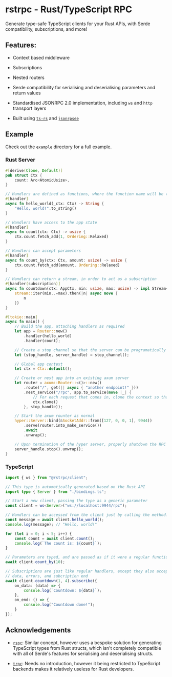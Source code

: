 # rstrpc - Rust/TypeScript RPC

Generate type-safe TypeScript clients for your Rust APIs, with Serde compatibility, subscriptions,
and more!

## Features:

- Context based middleware

- Subscriptions

- Nested routers

- Serde compatibility for serialising and deserialising parameters and return values

- Standardised JSONRPC 2.0 implementation, including `ws` and `http` transport layers

- Built using [`ts-rs`](https://github.com/Aleph-Alpha/ts-rs) and
[`jsonrpsee`](https://github.com/paritytech/jsonrpsee)

## Example

Check out the `example` directory for a full example.

### Rust Server

```rs
#[derive(Clone, Default)]
pub struct Ctx {
    count: Arc<AtomicUsize>,
}

// Handlers are defined as functions, where the function name will be the name of the handler
#[handler]
async fn hello_world(_ctx: Ctx) -> String {
    "Hello, world!".to_string()
}

// Handlers have access to the app state
#[handler]
async fn count(ctx: Ctx) -> usize {
    ctx.count.fetch_add(1, Ordering::Relaxed)
}

// Handlers can accept parameters
#[handler]
async fn count_by(ctx: Ctx, amount: usize) -> usize {
    ctx.count.fetch_add(amount, Ordering::Relaxed)
}

// Handlers can return a stream, in order to act as a subscription
#[handler(subscription)]
async fn countdown(ctx: AppCtx, min: usize, max: usize) -> impl Stream<Item = usize> {
    stream::iter(min..=max).then(|n| async move {
        n
    })
}

#[tokio::main]
async fn main() {
    // Build the app, attaching handlers as required
    let app = Router::new()
        .handler(hello_world)
        .handler(count);

    // Create a stop channel so that the server can be programatically terminated
    let (stop_handle, server_handle) = stop_channel();

    // Global app context
    let ctx = Ctx::default();

    // Create or nest app into an existing axum server
    let router = axum::Router::<()>::new()
        .route("/", get(|| async { "another endpoint!" }))
        .nest_service("/rpc", app.to_service(move |_| {
            // For each request that comes in, clone the context so that it can be shared around
            ctx.clone()
        }, stop_handle));

    // Start the axum rounter as normal
    hyper::Server::bind(&SocketAddr::from([127, 0, 0, 1], 9944))
        .serve(router.into_make_service())
        .await
        .unwrap();

    // Upon termination of the hyper server, properly shutdown the RPC server
    server_handle.stop().unwrap();
}
```

### TypeScript

```ts
import { ws } from "@rstrpc/client";

// This type is automatically generated based on the Rust API
import type { Server } from "./bindings.ts";

// Start a new client, passing the type as a generic parameter
const client = ws<Server>("ws://localhost:9944/rpc");

// Handlers can be accessed from the client just by calling the method!
const message = await client.hello_world();
console.log(message); // "Hello, world!"

for (let i = 0; i < 5; i++) {
    const count = await client.count();
    console.log(`The count is: ${count}`);
}

// Parameters are typed, and are passed as if it were a regular function
await client.count_by(10);

// Subscriptions are just like regular handlers, except they also accept life-cycle handlers for
// data, errors, and subcription end
await client.countdown(1, 4).subscribe({
	on_data: (data) => {
		console.log(`Countdown: ${data}`);
	},
	on_end: () => {
		console.log("Countdown done!");
	}
});
```

## Acknowledgements

- [`rspc`](https://github.com/oscartbeaumont/rspc): Similar concept, however uses a bespoke
solution for generating TypeScript types from Rust structs, which isn't completely compatible with
all of Serde's features for serialising and deserialising structs.

- [`trpc`](https://github.com/trpc/trpc): Needs no introduction, however it being restricted to
TypeScript backends makes it relatively useless for Rust developers.
